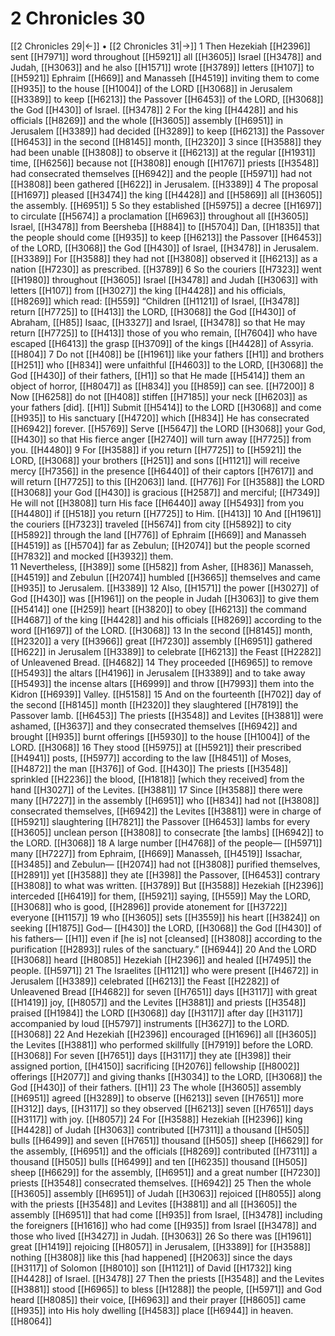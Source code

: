 # 2 Chronicles 30
[[2 Chronicles 29|←]] • [[2 Chronicles 31|→]]
1 Then Hezekiah [[H2396]] sent [[H7971]] word throughout [[H5921]] all [[H3605]] Israel [[H3478]] and Judah, [[H3063]] and he also [[H1571]] wrote [[H3789]] letters [[H107]] to [[H5921]] Ephraim [[H669]] and Manasseh [[H4519]] inviting them to come [[H935]] to the house [[H1004]] of the LORD [[H3068]] in Jerusalem [[H3389]] to keep [[H6213]] the Passover [[H6453]] of the LORD, [[H3068]] the God [[H430]] of Israel. [[H3478]] 
2 For the king [[H4428]] and his officials [[H8269]] and the whole [[H3605]] assembly [[H6951]] in Jerusalem [[H3389]] had decided [[H3289]] to keep [[H6213]] the Passover [[H6453]] in the second [[H8145]] month, [[H2320]] 
3 since [[H3588]] they had been unable [[H3808]] to observe it [[H6213]] at the regular [[H1931]] time, [[H6256]] because not [[H3808]] enough [[H1767]] priests [[H3548]] had consecrated themselves [[H6942]] and the people [[H5971]] had not [[H3808]] been gathered [[H622]] in Jerusalem. [[H3389]] 
4 The proposal [[H1697]] pleased [[H3474]] the king [[H4428]] and [[H5869]] all [[H3605]] the assembly. [[H6951]] 
5 So they established [[H5975]] a decree [[H1697]] to circulate [[H5674]] a proclamation [[H6963]] throughout all [[H3605]] Israel, [[H3478]] from  Beersheba [[H884]] to [[H5704]] Dan, [[H1835]] that the people should come [[H935]] to keep [[H6213]] the Passover [[H6453]] of the LORD, [[H3068]] the God [[H430]] of Israel, [[H3478]] in Jerusalem. [[H3389]] For [[H3588]] they had not [[H3808]] observed it [[H6213]] as a nation [[H7230]] as prescribed. [[H3789]] 
6 So the couriers [[H7323]] went [[H1980]] throughout [[H3605]] Israel [[H3478]] and Judah [[H3063]] with letters [[H107]] from [[H3027]] the king [[H4428]] and his officials, [[H8269]] which read: [[H559]] “Children [[H1121]] of Israel, [[H3478]] return [[H7725]] to [[H413]] the LORD, [[H3068]] the God [[H430]] of Abraham, [[H85]] Isaac, [[H3327]] and Israel, [[H3478]] so that He may return [[H7725]] to [[H413]] those of you who remain, [[H7604]] who have escaped [[H6413]] the grasp [[H3709]] of the kings [[H4428]] of Assyria. [[H804]] 
7 Do not [[H408]] be [[H1961]] like your fathers [[H1]] and brothers [[H251]] who [[H834]] were unfaithful [[H4603]] to the LORD, [[H3068]] the God [[H430]] of their fathers, [[H1]] so that He made [[H5414]] them an object of horror, [[H8047]] as [[H834]] you [[H859]] can see. [[H7200]] 
8 Now [[H6258]] do not [[H408]] stiffen [[H7185]] your neck [[H6203]] as your fathers [did]. [[H1]] Submit [[H5414]] to the LORD [[H3068]] and come [[H935]] to His sanctuary [[H4720]] which [[H834]] He has consecrated [[H6942]] forever. [[H5769]] Serve [[H5647]] the LORD [[H3068]] your God, [[H430]] so that His fierce anger [[H2740]] will turn away [[H7725]] from you. [[H4480]] 
9 For [[H3588]] if you return [[H7725]] to [[H5921]] the LORD, [[H3068]] your brothers [[H251]] and sons [[H1121]] will receive mercy [[H7356]] in the presence [[H6440]] of their captors [[H7617]] and will return [[H7725]] to this [[H2063]] land. [[H776]] For [[H3588]] the LORD [[H3068]] your God [[H430]] is gracious [[H2587]] and merciful; [[H7349]] He will not [[H3808]] turn His face [[H6440]] away [[H5493]] from you [[H4480]] if [[H518]] you return [[H7725]] to Him. [[H413]] 
10 And [[H1961]] the couriers [[H7323]] traveled [[H5674]] from city [[H5892]] to city [[H5892]] through the land [[H776]] of Ephraim [[H669]] and Manasseh [[H4519]] as [[H5704]] far as Zebulun; [[H2074]] but the people scorned [[H7832]] and mocked [[H3932]] them.  
11 Nevertheless, [[H389]] some [[H582]] from Asher, [[H836]] Manasseh, [[H4519]] and Zebulun [[H2074]] humbled [[H3665]] themselves and came [[H935]] to Jerusalem. [[H3389]] 
12 Also, [[H1571]] the power [[H3027]] of God [[H430]] was [[H1961]] on the people  in Judah [[H3063]] to give them [[H5414]] one [[H259]] heart [[H3820]] to obey [[H6213]] the command [[H4687]] of the king [[H4428]] and his officials [[H8269]] according to the word [[H1697]] of the LORD. [[H3068]] 
13 In the second [[H8145]] month, [[H2320]] a very [[H3966]] great [[H7230]] assembly [[H6951]] gathered [[H622]] in Jerusalem [[H3389]] to celebrate [[H6213]] the Feast [[H2282]] of Unleavened Bread. [[H4682]] 
14 They proceeded [[H6965]] to remove [[H5493]] the altars [[H4196]] in Jerusalem [[H3389]] and to take away [[H5493]] the incense altars [[H6999]] and throw [[H7993]] them into the Kidron [[H6939]] Valley. [[H5158]] 
15 And on the fourteenth [[H702]] day of the second [[H8145]] month [[H2320]] they slaughtered [[H7819]] the Passover lamb. [[H6453]] The priests [[H3548]] and Levites [[H3881]] were ashamed, [[H3637]] and they consecrated themselves [[H6942]] and brought [[H935]] burnt offerings [[H5930]] to the house [[H1004]] of the LORD. [[H3068]] 
16 They stood [[H5975]] at [[H5921]] their prescribed [[H4941]] posts, [[H5977]] according to the law [[H8451]] of Moses, [[H4872]] the man [[H376]] of God. [[H430]] The priests [[H3548]] sprinkled [[H2236]] the blood, [[H1818]] [which they received] from the hand [[H3027]] of the Levites. [[H3881]] 
17 Since [[H3588]] there were many [[H7227]] in the assembly [[H6951]] who [[H834]] had not [[H3808]] consecrated themselves, [[H6942]] the Levites [[H3881]] were in charge of [[H5921]] slaughtering [[H7821]] the Passover [[H6453]] lambs for every [[H3605]] unclean person [[H3808]] to consecrate [the lambs] [[H6942]] to the LORD. [[H3068]] 
18 A large number [[H4768]] of the people— [[H5971]] many [[H7227]] from Ephraim, [[H669]] Manasseh, [[H4519]] Issachar, [[H3485]] and Zebulun— [[H2074]] had not [[H3808]] purified themselves, [[H2891]] yet [[H3588]] they ate [[H398]] the Passover, [[H6453]] contrary [[H3808]] to what was written. [[H3789]] But [[H3588]] Hezekiah [[H2396]] interceded [[H6419]] for them, [[H5921]] saying, [[H559]] May the LORD, [[H3068]] who is good, [[H2896]] provide atonement for [[H3722]] everyone [[H1157]] 
19 who [[H3605]] sets [[H3559]] his heart [[H3824]] on seeking [[H1875]] God— [[H430]] the LORD, [[H3068]] the God [[H430]] of his fathers— [[H1]] even if [he is] not [cleansed] [[H3808]] according to the purification [[H2893]] rules of the sanctuary.” [[H6944]] 
20 And the LORD [[H3068]] heard [[H8085]] Hezekiah [[H2396]] and healed [[H7495]] the people. [[H5971]] 
21 The Israelites [[H1121]] who were present [[H4672]] in Jerusalem [[H3389]] celebrated [[H6213]] the Feast [[H2282]] of Unleavened Bread [[H4682]] for seven [[H7651]] days [[H3117]] with great [[H1419]] joy, [[H8057]] and the Levites [[H3881]] and priests [[H3548]] praised [[H1984]] the LORD [[H3068]] day [[H3117]] after day [[H3117]] accompanied by loud [[H5797]] instruments [[H3627]] to the LORD. [[H3068]] 
22 And Hezekiah [[H2396]] encouraged [[H1696]] all [[H3605]] the Levites [[H3881]] who performed skillfully [[H7919]] before the LORD. [[H3068]] For seven [[H7651]] days [[H3117]] they ate [[H398]] their assigned portion, [[H4150]] sacrificing [[H2076]] fellowship [[H8002]] offerings [[H2077]] and giving thanks [[H3034]] to the LORD, [[H3068]] the God [[H430]] of their fathers. [[H1]] 
23 The whole [[H3605]] assembly [[H6951]] agreed [[H3289]] to observe [[H6213]] seven [[H7651]] more [[H312]] days, [[H3117]] so they observed [[H6213]] seven [[H7651]] days [[H3117]] with joy. [[H8057]] 
24 For [[H3588]] Hezekiah [[H2396]] king [[H4428]] of Judah [[H3063]] contributed [[H7311]] a thousand [[H505]] bulls [[H6499]] and seven [[H7651]] thousand [[H505]] sheep [[H6629]] for the assembly, [[H6951]] and the officials [[H8269]] contributed [[H7311]] a thousand [[H505]] bulls [[H6499]] and ten [[H6235]] thousand [[H505]] sheep [[H6629]] for the assembly, [[H6951]] and a great number [[H7230]] priests [[H3548]] consecrated themselves. [[H6942]] 
25 Then the whole [[H3605]] assembly [[H6951]] of Judah [[H3063]] rejoiced [[H8055]] along with the priests [[H3548]] and Levites [[H3881]] and all [[H3605]] the assembly [[H6951]] that had come [[H935]] from Israel, [[H3478]] including the foreigners [[H1616]] who had come [[H935]] from Israel [[H3478]] and those who lived [[H3427]] in Judah. [[H3063]] 
26 So there was [[H1961]] great [[H1419]] rejoicing [[H8057]] in Jerusalem, [[H3389]] for [[H3588]] nothing [[H3808]] like this [had happened] [[H2063]] since the days [[H3117]] of Solomon [[H8010]] son [[H1121]] of David [[H1732]] king [[H4428]] of Israel. [[H3478]] 
27 Then the priests [[H3548]] and the Levites [[H3881]] stood [[H6965]] to bless [[H1288]] the people, [[H5971]] and God heard [[H8085]] their voice, [[H6963]] and their prayer [[H8605]] came [[H935]] into His holy dwelling [[H4583]] place [[H6944]] in heaven. [[H8064]] 
